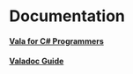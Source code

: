 # Documentation

#### [Vala for C# Programmers](documentation/vala-for-csharp-devs)
#### [Valadoc Guide](documentation/valadoc-guide)
